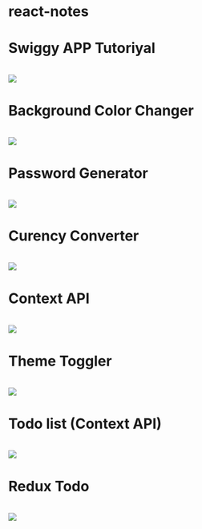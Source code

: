 # react-notes
<h1><b>Swiggy APP Tutoriyal</b></h1><br/>
 <img src="https://media.licdn.com/dms/image/v2/D5622AQGxWe6S6RObVQ/feedshare-shrink_800/feedshare-shrink_800/0/1718374013832?e=1735776000&v=beta&t=AaaoymCN9DyJ8GoE5mTwZvGoR5po9XoHA9XCrovauJc"/>

 <h1><b>Background Color Changer</b></h1><br/>
 <img src="https://i.pinimg.com/736x/30/96/30/309630542f790f7a8c96dfc00cc1708a.jpg"/>

<h1><b>Password Generator</b></h1><br/>
<img src="https://i.pinimg.com/736x/c0/e1/0c/c0e10ce96d37b06acdb8ef1467279363.jpg"/>

<h1><b>Curency Converter</b></h1><br/>
<img src="https://i.pinimg.com/736x/73/ee/c8/73eec831bfefed3b08e2cd9c890a5568.jpg"/>

<h1><b>Context API</b></h1><br/>
<img src="https://i.pinimg.com/736x/dc/02/fe/dc02fe9f4de6c7e5da30192b76c03b9a.jpg"/>

<h1><b>Theme Toggler</b></h1><br/>
<img src="https://i.pinimg.com/736x/d2/f9/65/d2f96571dc2c90d46c58681392f624f9.jpg"/>

<h1><b>Todo list (Context API)</b></h1><br/>
<img src="https://i.pinimg.com/736x/08/99/5c/08995c0b8c342709d2dc4606762f38b8.jpg"/>

<h1><b>Redux Todo</b></h1><br/>
<img src="https://i.pinimg.com/736x/08/99/5c/08995c0b8c342709d2dc4606762f38b8.jpg"/>
